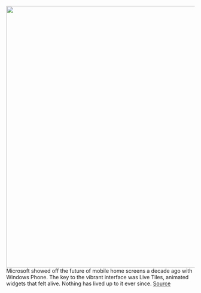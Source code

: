 <img src='https://cdn.vox-cdn.com/thumbor/pBSK77rMCgXQkvPxEOCTqYfwKCY=/0x0:912x543/1200x0/filters:focal(0x0:912x543):no_upscale()/cdn.vox-cdn.com/assets/4529339/ios8_912_2.jpg' width='700px' /><br/>
Microsoft showed off the future of mobile home screens a decade ago with Windows Phone. The key to the vibrant interface was Live Tiles, animated widgets that felt alive. Nothing has lived up to it ever since.
<a href='https://www.theverge.com/21299727/apple-ios-14-home-screen-widgets-windows-phone-live-tiles'> Source <a/>